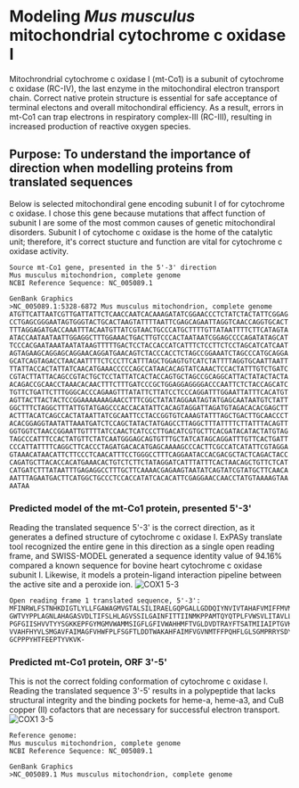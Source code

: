 # Modeling *Mus musculus* mitochondrial cytochrome c oxidase I
Mitochrondrial cytochrome c oxidase I (mt-Co1) is a subunit of cytochrome c oxidase (RC-IV), the last enzyme in the mitochondiral electron transport chain. Correct native protein structure is essential for safe acceptance of terminal electons and overall mitochondiral efficiency. As a result, errors in mt-Co1 can trap electrons in respiratory complex-III (RC-III), resulting in increased production of reactive oxygen species.

## **Purpose: To understand the importance of direction when modelling proteins from translated sequences**

Below is selected mitochondiral gene encoding subunit I of for cytochrome c oxidase. I chose this gene because mutations that affect function of subunit I are some of the most common causes of genetic mitochondiral disorders. Subunit I of cytochome c oxidase is the home of the catalytic unit; therefore, it's correct stucture and function are vital for cytochrome c oxidase activity.
```
Source mt-Co1 gene, presented in the 5'-3' direction
Mus musculus mitochondrion, complete genome
NCBI Reference Sequence: NC_005089.1

GenBank Graphics
>NC_005089.1:5328-6872 Mus musculus mitochondrion, complete genome
ATGTTCATTAATCGTTGATTATTCTCAACCAATCACAAAGATATCGGAACCCTCTATCTACTATTCGGAG
CCTGAGCGGGAATAGTGGGTACTGCACTAAGTATTTTAATTCGAGCAGAATTAGGTCAACCAGGTGCACT
TTTAGGAGATGACCAAATTTACAATGTTATCGTAACTGCCCATGCTTTTGTTATAATTTTCTTCATAGTA
ATACCAATAATAATTGGAGGCTTTGGAAACTGACTTGTCCCACTAATAATCGGAGCCCCAGATATAGCAT
TCCCACGAATAAATAATATAAGTTTTTGACTCCTACCACCATCATTTCTCCTTCTCCTAGCATCATCAAT
AGTAGAAGCAGGAGCAGGAACAGGATGAACAGTCTACCCACCTCTAGCCGGAAATCTAGCCCATGCAGGA
GCATCAGTAGACCTAACAATTTTCTCCCTTCATTTAGCTGGAGTGTCATCTATTTTAGGTGCAATTAATT
TTATTACCACTATTATCAACATGAAACCCCCAGCCATAACACAGTATCAAACTCCACTATTTGTCTGATC
CGTACTTATTACAGCCGTACTGCTCCTATTATCACTACCAGTGCTAGCCGCAGGCATTACTATACTACTA
ACAGACCGCAACCTAAACACAACTTTCTTTGATCCCGCTGGAGGAGGGGACCCAATTCTCTACCAGCATC
TGTTCTGATTCTTTGGGCACCCAGAAGTTTATATTCTTATCCTCCCAGGATTTGGAATTATTTCACATGT
AGTTACTTACTACTCCGGAAAAAAAGAACCTTTCGGCTATATAGGAATAGTATGAGCAATAATGTCTATT
GGCTTTCTAGGCTTTATTGTATGAGCCCACCACATATTCACAGTAGGATTAGATGTAGACACACGAGCTT
ACTTTACATCAGCCACTATAATTATCGCAATTCCTACCGGTGTCAAAGTATTTAGCTGACTTGCAACCCT
ACACGGAGGTAATATTAAATGATCTCCAGCTATACTATGAGCCTTAGGCTTTATTTTCTTATTTACAGTT
GGTGGTCTAACCGGAATTGTTTTATCCAACTCATCCCTTGACATCGTGCTTCACGATACATACTATGTAG
TAGCCCATTTCCACTATGTTCTATCAATGGGAGCAGTGTTTGCTATCATAGCAGGATTTGTTCACTGATT
CCCATTATTTTCAGGCTTCACCCTAGATGACACATGAGCAAAAGCCCACTTCGCCATCATATTCGTAGGA
GTAAACATAACATTCTTCCCTCAACATTTCCTGGGCCTTTCAGGAATACCACGACGCTACTCAGACTACC
CAGATGCTTACACCACATGAAACACTGTCTCTTCTATAGGATCATTTATTTCACTAACAGCTGTTCTCAT
CATGATCTTTATAATTTGAGAGGCCTTTGCTTCAAAACGAGAAGTAATATCAGTATCGTATGCTTCAACA
AATTTAGAATGACTTCATGGCTGCCCTCCACCATATCACACATTCGAGGAACCAACCTATGTAAAAGTAA
AATAA
```

### Predicted model of the mt-Co1 protein, presented 5'-3'
Reading the translated sequence 5'-3' is the correct direction, as it generates a defined structure of cytochrome c oxidase I. ExPASy translate tool recognized the entire gene in this direction as a single open reading frame, and SWISS-MODEL generated a sequence identity value of 94.16% compared a known sequence for bovine heart cytochrome c oxidase subunit I. Likewise, it models a protein-ligand interaction pipeline between the active site and a peroxide ion.
![COX1 5-3](https://user-images.githubusercontent.com/98036665/151239026-dd14ff6f-7f56-4f55-8523-3b206c1305ee.png)
```
Open reading frame 1 translated sequence, 5'-3':
MFINRWLFSTNHKDIGTLYLLFGAWAGMVGTALSILIRAELGQPGALLGDDQIYNVIVTAHAFVMIFFMVMPMMIGGFGNWLVPLMIGAPDMAFPRMNNMSFWLLPPSFLLLLASSMVEAGAGT
GWTVYPPLAGNLAHAGASVDLTIFSLHLAGVSSILGAINFITTIINMKPPAMTQYQTPLFVWSVLITAVLLLLSLPVLAAGITMLLTDRNLNTTFFDPAGGGDPILYQHLFWFFGHPEVYILIL
PGFGIISHVVTYYSGKKEPFGYMGMVWAMMSIGFLGFIVWAHHMFTVGLDVDTRAYFTSATMIIAIPTGVKVFSWLATLHGGNIKWSPAMLWALGFIFLFTVGGLTGIVLSNSSLDIVLHDTYY
VVAHFHYVLSMGAVFAIMAGFVHWFPLFSGFTLDDTWAKAHFAIMFVGVNMTFFPQHFLGLSGMPRRYSDYPDAYTTWNTVSSMGSFISLTAVLIMIFMIWEAFASKREVMSVSYASTNLEWLH
GCPPPYHTFEEPTYVKVK-
```

### Predicted mt-Co1 protein, ORF 3'-5'
This is not the correct folding conformation of cytochrome c oxidase I. Reading the translated sequence 3'-5' results in a polypeptide that lacks structural integrity and the binding pockets for heme-a, heme-a3, and CuB copper (II) cofactors that are necessary for successful electron transport.
![COX1 3-5](https://user-images.githubusercontent.com/98036665/150719390-4b9598a1-a27a-4266-84ca-448126c0dbc9.png)

```
Reference genome:
Mus musculus mitochondrion, complete genome
NCBI Reference Sequence: NC_005089.1

GenBank Graphics
>NC_005089.1 Mus musculus mitochondrion, complete genome
```
